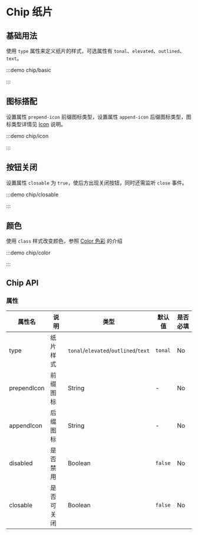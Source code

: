 # Chip 纸片

## 基础用法

使用 `type` 属性来定义纸片的样式，可选属性有 `tonal`、`elevated`、`outlined`、`text`。

:::demo chip/basic

:::

## 图标搭配

设置属性 `prepend-icon` 前缀图标类型，设置属性 `append-icon` 后缀图标类型，图标类型详情见 [Icon](./icon.md) 说明。


:::demo chip/icon

:::

## 按钮关闭

设置属性 `closable` 为 `true`，使后方出现关闭按钮，同时还需监听 `close` 事件。

:::demo chip/closable

:::

## 颜色

使用 `class` 样式改变颜色，参照 [Color 色彩](./color.md#通用) 的介绍

:::demo chip/color

:::

## Chip API

### 属性

| 属性名      | 说明       | 类型                                 | 默认值  | 是否必填 |
| ----------- | ---------- | ------------------------------------ | ------- | -------- |
| type        | 纸片样式   | `tonal`/`elevated`/`outlined`/`text` | `tonal` | No       |
| prependIcon | 前缀图标   | String                               | -       | No       |
| appendIcon  | 后缀图标   | String                               | -       | No       |
| disabled    | 是否禁用   | Boolean                              | `false` | No       |
| closable    | 是否可关闭 | Boolean                              | `false` | No       |

